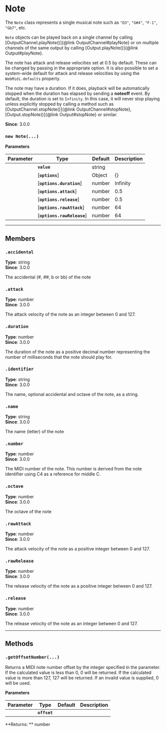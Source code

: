# Note

The `Note` class represents a single musical note such as `"D3"`, `"G#4"`, `"F-1"`, `"Gb7"`, etc.

`Note` objects can be played back on a single channel by calling
[OutputChannel.playNote()]{@link OutputChannel#playNote} or on multiple channels of the same
output by calling [Output.playNote()]{@link Output#playNote}.

The note has attack and release velocities set at 0.5 by default. These can be changed by passing
in the appropriate option. It is also possible to set a system-wide default for attack and
release velocities by using the `WebMidi.defaults` property.

The note may have a duration. If it does, playback will be automatically stopped when the
duration has elapsed by sending a **noteoff** event. By default, the duration is set to
`Infinity`. In this case, it will never stop playing unless explicitly stopped by calling a
method such as [OutputChannel.stopNote()]{@link OutputChannel#stopNote},
[Output.stopNote()]{@link Output#stopNote} or similar.

**Since**: 3.0.0




### `new Note(...)`


  **Parameters**

  | Parameter    | Type      | Default      | Description  |
  | ------------ | ------------ | ------------ | ------------ |
    |**`value`** |string||The value used to create the note. If an identifier string is used, it must start with the note letter, optionally followed by an accidental and followed by the octave number (`"C3"`, `"G#4"`, `"F-1"`, `"Db7"`, etc.). If a number is used, it must be an integer between 0 and 127. In this case, middle C is considered to be C4 (note number 60).|
    |[**`options`**] |Object|{}||
    |[**`options.duration`**] |number|Infinity|The number of milliseconds before the note should be explicitly stopped.|
    |[**`options.attack`**] |number|0.5|The note's attack velocity as a float between 0 and 1. If you wish to use an integer between 0 and 127, use the `rawAttack` option instead. If both `attack` and `rawAttack` are specified, the latter has precedence.|
    |[**`options.release`**] |number|0.5|The note's release velocity as a float between 0 and 1. If you wish to use an integer between 0 and 127, use the `rawRelease` option instead. If both `release` and `rawRelease` are specified, the latter has precedence.|
    |[**`options.rawAttack`**] |number|64|The note's attack velocity as an integer between 0 and 127. If you wish to use a float between 0 and 1, use the `release` option instead. If both `attack` and `rawAttack` are specified, the latter has precedence.|
    |[**`options.rawRelease`**] |number|64|The note's release velocity as an integer between 0 and 127. If you wish to use a float between 0 and 1, use the `release` option instead. If both `release` and `rawRelease` are specified, the latter has precedence.|





***

## Members

### `.accidental`

**Type**: string<br />
**Since**: 3.0.0


The accidental (#, ##, b or bb) of the note


### `.attack`

**Type**: number<br />
**Since**: 3.0.0


The attack velocity of the note as an integer between 0 and 127.


### `.duration`

**Type**: number<br />
**Since**: 3.0.0


The duration of the note as a positive decimal number representing the number of milliseconds
that the note should play for.


### `.identifier`

**Type**: string<br />
**Since**: 3.0.0


The name, optional accidental and octave of the note, as a string.


### `.name`

**Type**: string<br />
**Since**: 3.0.0


The name (letter) of the note


### `.number`

**Type**: number<br />
**Since**: 3.0.0


The MIDI number of the note. This number is derived from the note identifier using C4 as a
reference for middle C.


### `.octave`

**Type**: number<br />
**Since**: 3.0.0


The octave of the note


### `.rawAttack`

**Type**: number<br />
**Since**: 3.0.0


The attack velocity of the note as a positive integer between 0 and 127.


### `.rawRelease`

**Type**: number<br />
**Since**: 3.0.0


The release velocity of the note as a positive integer between 0 and 127.


### `.release`

**Type**: number<br />
**Since**: 3.0.0


The release velocity of the note as an integer between 0 and 127.



***

## Methods

### `.getOffsetNumber(...)`

Returns a MIDI note number offset by the integer specified in the parameter. If the calculated
value is less than 0, 0 will be returned. If the calculated value is more than 127, 127 will be
returned. If an invalid value is supplied, 0 will be used.


  **Parameters**

  | Parameter    | Type      | Default      | Description  |
  | ------------ | ------------ | ------------ | ------------ |
    |**`offset`** ||||



**Returns: ** number


